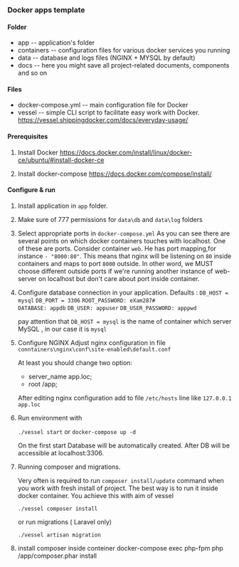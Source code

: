 ### Docker apps template

#### Folder 

 - app          --  application's folder
 - containers   --  configuration files for various docker services you running
 - data         --  database and logs files (NGINX + MYSQL by default)
 - docs         --  here you might save all project-related documents, components and so on
 
 
 #### Files
 
  - docker-compose.yml  -- main configuration file for Docker
  - vessel              -- simple CLI script to facilitate easy work with Docker. 
                           https://vessel.shippingdocker.com/docs/everyday-usage/
 
 
 #### Prerequisites       
 
 1. Install Docker 
    https://docs.docker.com/install/linux/docker-ce/ubuntu/#install-docker-ce  
    
 2. Install docker-compose
    https://docs.docker.com/compose/install/
                   
 
 #### Configure & run
 
 1. Install application in ```app``` folder.
 2. Make sure of 777 permissions for ```data\db``` and ```data\log``` folders
 3. Select appropriate ports in ```docker-compose.yml```
    As you can see there are several points on which docker containers touches with localhost. One of these are ports.
    Consider container ```web```. He has port mapping,for instance  ```- "8000:80"```. This means that nginx will be 
    listening on ```80``` inside containers and maps to port ```8000``` outside. 
    In other word, we MUST choose different outside ports if we're running another instance of web-server on localhost 
    but don't care about port inside container.     
 
 4. Configure database connection in your application. Defaults :
    ```DB_HOST = mysql```
    ```DB_PORT = 3306```
    ```ROOT_PASSWORD: eXam287#```          
    ```DATABASE: appdb``` 
    ```DB_USER: appuser```
    ```DB_USER_PASSWORD: apppwd``` 
    
    pay attention that     ```DB_HOST = mysql```  is the name of container which server MySQL , in our case it is ```mysql```
     
 5. Configure NGINX 
     Adjust nginx configuration in file ```conntainers\nginx\conf\site-enabled\default.conf```
     
     At least you should change two option:
     
     - server_name app.loc;    
     - root /app;
          
     After editing nginx configuration add to file ```/etc/hosts```  line like  ```127.0.0.1  app.loc```  
  
 6. Run environment with 
 
    ```./vessel start```    or    ```docker-compose up -d```
    
    On the first start Database will be automatically created. After DB will be accessible  at localhost:3306.
      
 7. Running composer and migrations.
   
    Very often is required to run ```composer install/update``` command when you work with fresh install of project.
    The best way is to run it inside docker container. You achieve this with aim of vessel
     
    ```./vessel composer install```
     
    or run migrations ( Laravel only)
     
    ```./vessel artisan migration```
 8. install composer inside conteiner
        docker-compose exec php-fpm php /app/composer.phar install
  
  
  
    
  
 
  